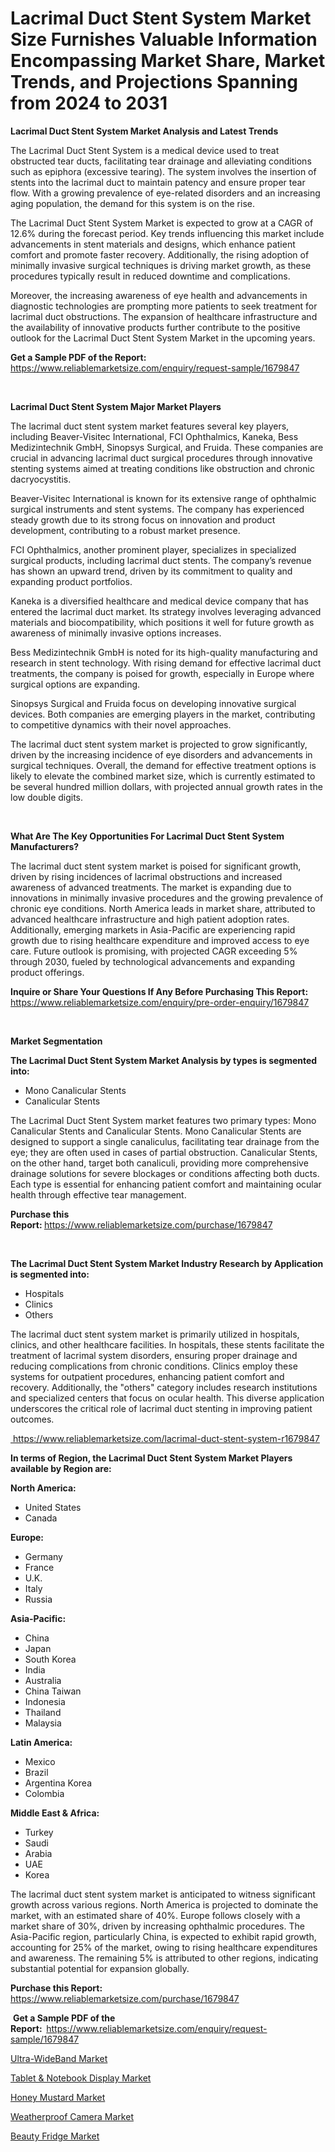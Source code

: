 <p><h1>Lacrimal Duct Stent System Market Size Furnishes Valuable Information Encompassing Market Share, Market Trends, and Projections Spanning from 2024 to 2031</h1></p><p><strong>Lacrimal Duct Stent System Market Analysis and Latest Trends</strong></p>
<p><p>The Lacrimal Duct Stent System is a medical device used to treat obstructed tear ducts, facilitating tear drainage and alleviating conditions such as epiphora (excessive tearing). The system involves the insertion of stents into the lacrimal duct to maintain patency and ensure proper tear flow. With a growing prevalence of eye-related disorders and an increasing aging population, the demand for this system is on the rise.</p><p>The Lacrimal Duct Stent System Market is expected to grow at a CAGR of 12.6% during the forecast period. Key trends influencing this market include advancements in stent materials and designs, which enhance patient comfort and promote faster recovery. Additionally, the rising adoption of minimally invasive surgical techniques is driving market growth, as these procedures typically result in reduced downtime and complications. </p><p>Moreover, the increasing awareness of eye health and advancements in diagnostic technologies are prompting more patients to seek treatment for lacrimal duct obstructions. The expansion of healthcare infrastructure and the availability of innovative products further contribute to the positive outlook for the Lacrimal Duct Stent System Market in the upcoming years.</p></p>
<p><strong>Get a Sample PDF of the Report:&nbsp;</strong> <a href="https://www.reliablemarketsize.com/enquiry/request-sample/1679847?utm_campaign=1133&utm_medium=2&utm_source=Github&utm_content=ia&utm_term=14102024&utm_id=lacrimal-duct-stent-system">https://www.reliablemarketsize.com/enquiry/request-sample/1679847</a></p>
<p>&nbsp;</p>
<p><strong>Lacrimal Duct Stent System Major Market Players</strong></p>
<p><p>The lacrimal duct stent system market features several key players, including Beaver-Visitec International, FCI Ophthalmics, Kaneka, Bess Medizintechnik GmbH, Sinopsys Surgical, and Fruida. These companies are crucial in advancing lacrimal duct surgical procedures through innovative stenting systems aimed at treating conditions like obstruction and chronic dacryocystitis.</p><p>Beaver-Visitec International is known for its extensive range of ophthalmic surgical instruments and stent systems. The company has experienced steady growth due to its strong focus on innovation and product development, contributing to a robust market presence. </p><p>FCI Ophthalmics, another prominent player, specializes in specialized surgical products, including lacrimal duct stents. The company’s revenue has shown an upward trend, driven by its commitment to quality and expanding product portfolios.</p><p>Kaneka is a diversified healthcare and medical device company that has entered the lacrimal duct market. Its strategy involves leveraging advanced materials and biocompatibility, which positions it well for future growth as awareness of minimally invasive options increases.</p><p>Bess Medizintechnik GmbH is noted for its high-quality manufacturing and research in stent technology. With rising demand for effective lacrimal duct treatments, the company is poised for growth, especially in Europe where surgical options are expanding.</p><p>Sinopsys Surgical and Fruida focus on developing innovative surgical devices. Both companies are emerging players in the market, contributing to competitive dynamics with their novel approaches.</p><p>The lacrimal duct stent system market is projected to grow significantly, driven by the increasing incidence of eye disorders and advancements in surgical techniques. Overall, the demand for effective treatment options is likely to elevate the combined market size, which is currently estimated to be several hundred million dollars, with projected annual growth rates in the low double digits.</p></p>
<p>&nbsp;</p>
<p><strong>What Are The Key Opportunities For Lacrimal Duct Stent System Manufacturers?</strong></p>
<p><p>The lacrimal duct stent system market is poised for significant growth, driven by rising incidences of lacrimal obstructions and increased awareness of advanced treatments. The market is expanding due to innovations in minimally invasive procedures and the growing prevalence of chronic eye conditions. North America leads in market share, attributed to advanced healthcare infrastructure and high patient adoption rates. Additionally, emerging markets in Asia-Pacific are experiencing rapid growth due to rising healthcare expenditure and improved access to eye care. Future outlook is promising, with projected CAGR exceeding 5% through 2030, fueled by technological advancements and expanding product offerings.</p></p>
<p><strong>Inquire or Share Your Questions If Any Before Purchasing This Report:</strong> <a href="https://www.reliablemarketsize.com/enquiry/pre-order-enquiry/1679847?utm_campaign=1133&utm_medium=2&utm_source=Github&utm_content=ia&utm_term=14102024&utm_id=lacrimal-duct-stent-system">https://www.reliablemarketsize.com/enquiry/pre-order-enquiry/1679847</a></p>
<p>&nbsp;</p>
<p><strong>Market Segmentation</strong></p>
<p><strong>The Lacrimal Duct Stent System Market Analysis by types is segmented into:</strong></p>
<p><ul><li>Mono Canalicular Stents</li><li>Canalicular Stents</li></ul></p>
<p><p>The Lacrimal Duct Stent System market features two primary types: Mono Canalicular Stents and Canalicular Stents. Mono Canalicular Stents are designed to support a single canaliculus, facilitating tear drainage from the eye; they are often used in cases of partial obstruction. Canalicular Stents, on the other hand, target both canaliculi, providing more comprehensive drainage solutions for severe blockages or conditions affecting both ducts. Each type is essential for enhancing patient comfort and maintaining ocular health through effective tear management.</p></p>
<p><strong>Purchase this Report:&nbsp;</strong><a href="https://www.reliablemarketsize.com/purchase/1679847?utm_campaign=1133&utm_medium=2&utm_source=Github&utm_content=ia&utm_term=14102024&utm_id=lacrimal-duct-stent-system">https://www.reliablemarketsize.com/purchase/1679847</a></p>
<p>&nbsp;</p>
<p><strong>The Lacrimal Duct Stent System Market Industry Research by Application is segmented into:</strong></p>
<p><ul><li>Hospitals</li><li>Clinics</li><li>Others</li></ul></p>
<p><p>The lacrimal duct stent system market is primarily utilized in hospitals, clinics, and other healthcare facilities. In hospitals, these stents facilitate the treatment of lacrimal system disorders, ensuring proper drainage and reducing complications from chronic conditions. Clinics employ these systems for outpatient procedures, enhancing patient comfort and recovery. Additionally, the "others" category includes research institutions and specialized centers that focus on ocular health. This diverse application underscores the critical role of lacrimal duct stenting in improving patient outcomes.</p></p>
<p><a href="https://www.reliablemarketsize.com/lacrimal-duct-stent-system-r1679847?utm_campaign=1133&utm_medium=2&utm_source=Github&utm_content=ia&utm_term=14102024&utm_id=lacrimal-duct-stent-system">&nbsp;https://www.reliablemarketsize.com/lacrimal-duct-stent-system-r1679847</a></p>
<p><strong>In terms of Region, the Lacrimal Duct Stent System Market Players available by Region are:</strong></p>
<p>
    <p> <strong> North America: </strong>
        <ul>
            <li>United States</li>
            <li>Canada</li>
        </ul>
        </p> 
    <p> <strong> Europe: </strong>
        <ul>
            <li>Germany</li>
            <li>France</li>
            <li>U.K.</li>
            <li>Italy</li>
            <li>Russia</li>
        </ul>
        </p> 
    <p> <strong> Asia-Pacific: </strong>
        <ul>
            <li>China</li>
            <li>Japan</li>
            <li>South Korea</li>
            <li>India</li>
            <li>Australia</li>
            <li>China Taiwan</li>
            <li>Indonesia</li>
            <li>Thailand</li>
            <li>Malaysia</li>
        </ul>
        </p> 
    <p> <strong> Latin America: </strong>
        <ul>
            <li>Mexico</li>
            <li>Brazil</li>
            <li>Argentina Korea</li>
            <li>Colombia</li>
        </ul>
        </p> 
    <p> <strong> Middle East & Africa: </strong>
        <ul>
            <li>Turkey</li>
            <li>Saudi</li>
            <li>Arabia</li>
            <li>UAE</li>
            <li>Korea</li>
        </ul>
    </p>
    </p>
<p><p>The lacrimal duct stent system market is anticipated to witness significant growth across various regions. North America is projected to dominate the market, with an estimated share of 40%. Europe follows closely with a market share of 30%, driven by increasing ophthalmic procedures. The Asia-Pacific region, particularly China, is expected to exhibit rapid growth, accounting for 25% of the market, owing to rising healthcare expenditures and awareness. The remaining 5% is attributed to other regions, indicating substantial potential for expansion globally.</p></p>
<p><strong>Purchase this Report: </strong><a href="https://www.reliablemarketsize.com/purchase/1679847?utm_campaign=1133&utm_medium=2&utm_source=Github&utm_content=ia&utm_term=14102024&utm_id=lacrimal-duct-stent-system">https://www.reliablemarketsize.com/purchase/1679847</a></p>
<p>&nbsp;<strong>Get a Sample PDF of the Report:&nbsp;&nbsp;</strong><a href="https://www.reliablemarketsize.com/enquiry/request-sample/1679847?utm_campaign=1133&utm_medium=2&utm_source=Github&utm_content=ia&utm_term=14102024&utm_id=lacrimal-duct-stent-system">https://www.reliablemarketsize.com/enquiry/request-sample/1679847</a></p>
<p><strong></strong></p>
<p><p><a href="https://www.linkedin.com/pulse/investing-ultra-wideband-market-trends-leading-products-regional-wxmse?utm_campaign=1133&utm_medium=2&utm_source=Github&utm_content=ia&utm_term=14102024&utm_id=lacrimal-duct-stent-system">Ultra-WideBand Market</a></p><p><a href="https://www.linkedin.com/pulse/tablet-notebook-display-market-penetration-strategies-untapped-oq0ie?utm_campaign=1133&utm_medium=2&utm_source=Github&utm_content=ia&utm_term=14102024&utm_id=lacrimal-duct-stent-system">Tablet & Notebook Display Market</a></p><p><a href="https://github.com/maegansw4/Market-Research-Report-List-1/blob/main/honey-mustard-market.md?utm_campaign=1133&utm_medium=2&utm_source=Github&utm_content=ia&utm_term=14102024&utm_id=lacrimal-duct-stent-system">Honey Mustard Market</a></p><p><a href="https://www.linkedin.com/pulse/global-weatherproof-camera-market-projected-grow-cagr-137-forcasted-idrae?utm_campaign=1133&utm_medium=2&utm_source=Github&utm_content=ia&utm_term=14102024&utm_id=lacrimal-duct-stent-system">Weatherproof Camera Market</a></p><p><a href="https://github.com/janelbaub6/Market-Research-Report-List-1/blob/main/beauty-fridge-market.md?utm_campaign=1133&utm_medium=2&utm_source=Github&utm_content=ia&utm_term=14102024&utm_id=lacrimal-duct-stent-system">Beauty Fridge Market</a></p></p>